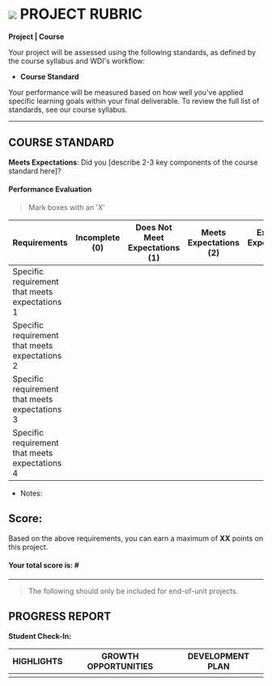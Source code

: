 # ![](https://ga-dash.s3.amazonaws.com/production/assets/logo-9f88ae6c9c3871690e33280fcf557f33.png) PROJECT RUBRIC
**Project | Course** 	 						

Your project will be assessed using the following standards, as defined by the course syllabus and WDI's workflow:

- **Course Standard**

Your performance will be measured based on how well you've applied specific learning goals within your final deliverable. To review the full list of standards, see our course syllabus.

---

## COURSE STANDARD
**Meets Expectations**: Did you [describe 2-3 key components of the course standard here]?

#### Performance Evaluation
> Mark boxes with an 'X'

| Requirements | Incomplete (0) | Does Not Meet Expectations (1) | Meets Expectations (2) | Exceeds Expectations (3) |
|---|---|---|---|---|
| Specific requirement that meets expectations 1 | | | | |
| Specific requirement that meets expectations 2 | | | | |
| Specific requirement that meets expectations 3 | | | | |
| Specific requirement that meets expectations 4 | | | | |


- Notes:



## Score:
Based on the above requirements, you can earn a maximum of **XX** points on this project.

#### Your total score is: **#**


---

> The following should only be included for end-of-unit projects.

## PROGRESS REPORT
**Student Check-In:**

|HIGHLIGHTS|GROWTH OPPORTUNITIES|DEVELOPMENT PLAN|
|---|---|---|
| | | |

